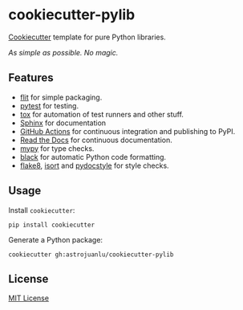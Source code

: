 # cookiecutter-pylib

[Cookiecutter](https://github.com/audreyr/cookiecutter) template for pure Python libraries.

_As simple as possible. No magic._

## Features

- [flit] for simple packaging.
- [pytest] for testing.
- [tox] for automation of test runners and other stuff.
- [Sphinx] for documentation
- [GitHub Actions] for continuous integration and publishing to PyPI.
- [Read the Docs] for continuous documentation.
- [mypy] for type checks.
- [black] for automatic Python code formatting.
- [flake8], [isort] and [pydocstyle] for style checks.

## Usage

Install `cookiecutter`:

```
pip install cookiecutter
```

Generate a Python package:

```
cookiecutter gh:astrojuanlu/cookiecutter-pylib
```

## License

[MIT License](LICENSE)

[cookiecutter]: https://github.com/audreyr/cookiecutter/
[mypy]: http://mypy.readthedocs.io/
[flit]: https://flit.readthedocs.io/
[pytest]: https://docs.pytest.org/
[Sphinx]: http://www.sphinx-doc.org/
[tox]: https://tox.readthedocs.io/
[black]: https://black.readthedocs.io/
[flake8]: https://flake8.pycqa.org/
[isort]: https://pycqa.github.io/isort/
[pydocstyle]: http://www.pydocstyle.org/
[GitHub Actions]: https://github.com/features/actions
[Read the Docs]: https://readthedocs.org
